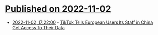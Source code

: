 # [Published on 2022-11-02](index.md)

* [2022-11-02, 17:22:00](https://yro.slashdot.org/story/22/11/02/1627241/tiktok-tells-european-users-its-staff-in-china-get-access-to-their-data?utm_source=rss1.0mainlinkanon&utm_medium=feed) - [TikTok Tells European Users Its Staff in China Get Access To Their Data](https://yro.slashdot.org/story/22/11/02/1627241/tiktok-tells-european-users-its-staff-in-china-get-access-to-their-data?utm_source=rss1.0mainlinkanon&utm_medium=feed)
